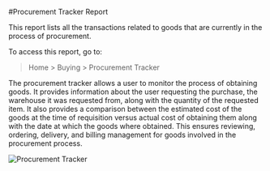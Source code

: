 <!-- add-breadcrumbs -->
#Procurement Tracker Report

This report lists all the transactions related to goods that are currently in the process of procurement.

To access this report, go to:

> Home > Buying > Procurement Tracker

The procurement tracker allows a user to monitor the process of obtaining goods. It provides information about the user requesting the purchase, the warehouse it was requested from, along with the quantity of the requested item. It also provides a comparison between the estimated cost of the goods at the time of requisition versus actual cost of obtaining them along with the date at which the goods where obtained. This ensures reviewing, ordering, delivery, and billing management for goods involved in the procurement process.

<img class="screenshot" alt="Procurement Tracker" src="{{docs_base_url}}/assets/img/buying/procurement_tracker.png">
